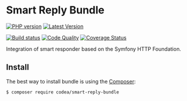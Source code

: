 # Smart Reply Bundle

[![PHP version](https://img.shields.io/packagist/php-v/codea/smart-reply?style=flat-square)](http://php.net)
[![Latest Version](https://img.shields.io/packagist/v/codea/smart-reply?style=flat-square)](https://packagist.org/packages/codea/smart-reply)

[![Build status](https://img.shields.io/github/workflow/status/codea/smart-reply/Tests?style=flat-square)](https://github.com/codea/smart-reply/actions?query=workflow%3ATests)
[![Code Quality](https://img.shields.io/scrutinizer/quality/g/codea/smart-reply?style=flat-square)](https://scrutinizer-ci.com/g/codea/smart-reply/?branch=master)
[![Coverage Status](https://img.shields.io/coveralls/github/codea/smart-reply?style=flat-square)](https://coveralls.io/github/codea/smart-reply?branch=master)

Integration of smart responder based on the Symfony HTTP Foundation.

Install
-------

The best way to install bundle is using the [Composer](http://getcomposer.org/):

```sh
$ composer require codea/smart-reply-bundle
```
